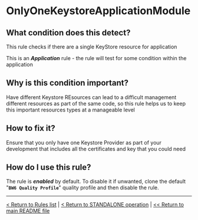 # OnlyOneKeystoreApplicationModule

## What condition does this detect?

This rule checks if there are a single KeyStore resource for application

This is an ***Application*** rule - the rule will test for some condition within the application

## Why is this condition important?

Have different Keystore REsources can lead to a difficult management different resources as part of the same code, so this rule helps us to keep this important resources types at a manageable level

## How to fix it?

Ensure that you only have one Keystore Provider as part of your development that includes all the certificates and key that you could need

## How do I use this rule?

The rule is **_enabled_** by default. To disable it if unwanted, clone the default "**`BW6 Quality Profile`**" quality profile and then disable the rule.

---
[< Return to Rules list](./RULES.md) | [< Return to STANDALONE operation](../STANDALONE.md) | [<< Return to main README file](../../README.md)
